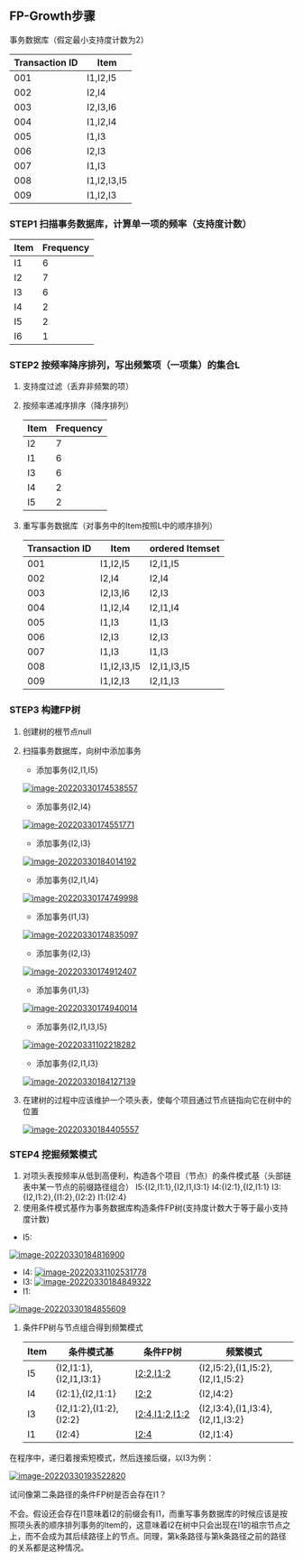 ## FP-Growth步骤

事务数据库（假定最小支持度计数为2）

| Transaction ID | Item        |
| -------------- | ----------- |
| 001            | I1,I2,I5    |
| 002            | I2,I4       |
| 003            | I2,I3,I6    |
| 004            | I1,I2,I4    |
| 005            | I1,I3       |
| 006            | I2,I3       |
| 007            | I1,I3       |
| 008            | I1,I2,I3,I5 |
| 009            | I1,I2,I3    |

### STEP1 扫描事务数据库，计算单一项的频率（支持度计数）

| Item | Frequency |
| ---- | --------- |
| I1   | 6         |
| I2   | 7         |
| I3   | 6         |
| I4   | 2         |
| I5   | 2         |
| I6   | 1         |

### STEP2 按频率降序排列，写出频繁项（一项集）的集合L

1. 支持度过滤（丢弃非频繁的项）

2. 按频率递减序排序（降序排列）

   | Item | Frequency |
   | ---- | --------- |
   | I2   | 7         |
   | I1   | 6         |
   | I3   | 6         |
   | I4   | 2         |
   | I5   | 2         |

3. 重写事务数据库（对事务中的Item按照L中的顺序排列）

   | Transaction ID | Item        | ordered Itemset |
   | -------------- | ----------- | --------------- |
   | 001            | I1,I2,I5    | I2,I1,I5        |
   | 002            | I2,I4       | I2,I4           |
   | 003            | I2,I3,I6    | I2,I3           |
   | 004            | I1,I2,I4    | I2,I1,I4        |
   | 005            | I1,I3       | I1,I3           |
   | 006            | I2,I3       | I2,I3           |
   | 007            | I1,I3       | I1,I3           |
   | 008            | I1,I2,I3,I5 | I2,I1,I3,I5     |
   | 009            | I1,I2,I3    | I2,I1,I3        |

### STEP3 构建FP树

1. 创建树的根节点null

2. 扫描事务数据库，向树中添加事务

   - 添加事务{I2,I1,I5}

   [![image-20220330174538557](http://liuwenlong.space/2022/03/30/Machine-Learning/FP-Growth/image-20220330174538557.png)](http://liuwenlong.space/2022/03/30/Machine-Learning/FP-Growth/image-20220330174538557.png)

   - 添加事务{I2,I4}

   [![image-20220330174551771](http://liuwenlong.space/2022/03/30/Machine-Learning/FP-Growth/image-20220330174551771.png)](http://liuwenlong.space/2022/03/30/Machine-Learning/FP-Growth/image-20220330174551771.png)

   - 添加事务{I2,I3}

   [![image-20220330184014192](http://liuwenlong.space/2022/03/30/Machine-Learning/FP-Growth/image-20220330184014192.png)](http://liuwenlong.space/2022/03/30/Machine-Learning/FP-Growth/image-20220330184014192.png)

   - 添加事务{I2,I1,I4}

   [![image-20220330174749998](http://liuwenlong.space/2022/03/30/Machine-Learning/FP-Growth/image-20220330174749998.png)](http://liuwenlong.space/2022/03/30/Machine-Learning/FP-Growth/image-20220330174749998.png)

   - 添加事务{I1,I3}

   [![image-20220330174835097](http://liuwenlong.space/2022/03/30/Machine-Learning/FP-Growth/image-20220330174835097.png)](http://liuwenlong.space/2022/03/30/Machine-Learning/FP-Growth/image-20220330174835097.png)

   - 添加事务{I2,I3}

   [![image-20220330174912407](http://liuwenlong.space/2022/03/30/Machine-Learning/FP-Growth/image-20220330174912407.png)](http://liuwenlong.space/2022/03/30/Machine-Learning/FP-Growth/image-20220330174912407.png)

   - 添加事务{I1,I3}

   [![image-20220330174940014](http://liuwenlong.space/2022/03/30/Machine-Learning/FP-Growth/image-20220330174940014.png)](http://liuwenlong.space/2022/03/30/Machine-Learning/FP-Growth/image-20220330174940014.png)

   - 添加事务{I2,I1,I3,I5}

   [![image-20220331102218282](http://liuwenlong.space/2022/03/30/Machine-Learning/FP-Growth/image-20220331102218282.png)](http://liuwenlong.space/2022/03/30/Machine-Learning/FP-Growth/image-20220331102218282.png)

   - 添加事务{I2,I1,I3}

   [![image-20220330184127139](http://liuwenlong.space/2022/03/30/Machine-Learning/FP-Growth/image-20220330184127139.png)](http://liuwenlong.space/2022/03/30/Machine-Learning/FP-Growth/image-20220330184127139.png)

3. 在建树的过程中应该维护一个项头表，使每个项目通过节点链指向它在树中的位置

   [![image-20220330184405557](http://liuwenlong.space/2022/03/30/Machine-Learning/FP-Growth/image-20220330184405557.png)](http://liuwenlong.space/2022/03/30/Machine-Learning/FP-Growth/image-20220330184405557.png)

### STEP4 挖掘频繁模式

1. 对项头表按频率从低到高便利，构造各个项目（节点）的条件模式基（头部链表中某一节点的前缀路径组合）
   I5:{I2,I1:1},{I2,I1,I3:1}
   I4:{I2:1},{I2,I1:1}
   I3:{I2,I1:2},{I1:2},{I2:2}
   I1:{I2:4}
2. 使用条件模式基作为事务数据库构造条件FP树(支持度计数大于等于最小支持度计数)

- I5:

[![image-20220330184816900](http://liuwenlong.space/2022/03/30/Machine-Learning/FP-Growth/image-20220330184816900.png)](http://liuwenlong.space/2022/03/30/Machine-Learning/FP-Growth/image-20220330184816900.png)

- I4:
  [![image-20220331102531778](http://liuwenlong.space/2022/03/30/Machine-Learning/FP-Growth/image-20220331102531778.png)](http://liuwenlong.space/2022/03/30/Machine-Learning/FP-Growth/image-20220331102531778.png)
- I3:
  [![image-20220330184849322](http://liuwenlong.space/2022/03/30/Machine-Learning/FP-Growth/image-20220330184849322.png)](http://liuwenlong.space/2022/03/30/Machine-Learning/FP-Growth/image-20220330184849322.png)
- I1:

[![image-20220330184855609](http://liuwenlong.space/2022/03/30/Machine-Learning/FP-Growth/image-20220330184855609.png)](http://liuwenlong.space/2022/03/30/Machine-Learning/FP-Growth/image-20220330184855609.png)

1. 条件FP树与节点组合得到频繁模式

   | Item | 条件模式基              | 条件FP树           | 频繁模式                         |
   | ---- | ----------------------- | ------------------ | -------------------------------- |
   | I5   | {I2,I1:1},{I2,I1,I3:1}  | <I2:2,I1:2>        | {I2,I5:2},{I1,I5:2},{I2,I1,I5:2} |
   | I4   | {I2:1},{I2,I1:1}        | <I2:2>             | {I2,I4:2}                        |
   | I3   | {I2,I1:2},{I1:2},{I2:2} | <I2:4,I1:2>,<I1:2> | {I2,I3:4},{I1,I3:4},{I2,I1,I3:2} |
   | I1   | {I2:4}                  | <I2:4>             | {I2,I1:4}                        |

在程序中，递归着搜索短模式，然后连接后缀，以I3为例：

[![image-20220330193522820](http://liuwenlong.space/2022/03/30/Machine-Learning/FP-Growth/image-20220330193522820.png)](http://liuwenlong.space/2022/03/30/Machine-Learning/FP-Growth/image-20220330193522820.png)

试问像第二条路径的条件FP树是否会存在I1？

不会。假设还会存在I1意味着I2的前缀会有I1，而重写事务数据库的时候应该是按照项头表的顺序排列事务的Item的，这意味着I2在树中只会出现在I1的祖宗节点之上，而不会成为其后续路径上的节点。同理，第k条路径与第k条路径之前的路径的关系都是这种情况。